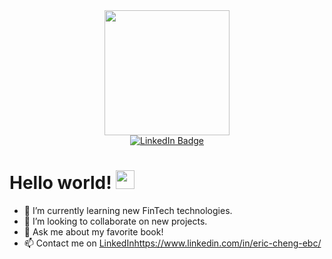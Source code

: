 <div id="header" align="center">
  <img src="https://static.wikia.nocookie.net/minecraft/images/b/b3/SnowGolemNew.gif/revision/latest/scale-to-width-down/525?cb=20200314002656" width="200"/>
</div>
<div id="badges" align="center">
  <a href="https://www.linkedin.com/in/eric-cheng-ebc/">
    <img src="https://img.shields.io/badge/LinkedIn-blue?style=for-the-badge&logo=linkedin&logoColor=white" alt="LinkedIn Badge"/>
  </a>
</div>
<h1>
  Hello world!
  <img src="https://media.giphy.com/media/hvRJCLFzcasrR4ia7z/giphy.gif" width="30px"/>
  <div align="center">
  </h1>
</div>


- 🌱 I’m currently learning new FinTech technologies.
- 🧠 I’m looking to collaborate on new projects.
- 💬 Ask me about my favorite book!
- 📫 Contact me on [LinkedIn](https://www.linkedin.com/in/eric-cheng-ebc/)https://www.linkedin.com/in/eric-cheng-ebc/


